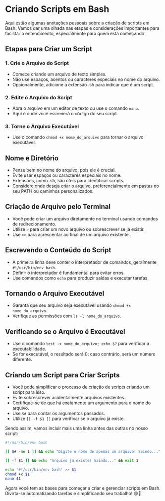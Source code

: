 # Criando Scripts em Bash 

Aqui estão algumas anotações pessoais sobre a criação de scripts em Bash. Vamos dar uma olhada nas etapas e considerações importantes para facilitar o entendimento, especialmente para quem está começando.

## Etapas para Criar um Script

### 1. **Crie o Arquivo do Script**

   - Comece criando um arquivo de texto simples.
   - Não use espaços, acentos ou caracteres especiais no nome do arquivo.
   - Opcionalmente, adicione a extensão .sh para indicar que é um script.
   
### 2. **Edite o Arquivo do Script**

   - Abra o arquivo em um editor de texto ou use o comando `nano`.
   - Aqui é onde você escreverá o código do seu script.

### 3. **Torne o Arquivo Executável**

   - Use o comando `chmod +x nome_do_arquivo` para tornar o arquivo executável.

## Nome e Diretório

- Pense bem no nome do arquivo, pois ele é crucial.
- Evite usar espaços ou caracteres especiais no nome.
- Extensões, como .sh, são úteis para identificar scripts.
- Considere onde deseja criar o arquivo, preferencialmente em pastas no seu PATH ou caminhos personalizados.

## Criação de Arquivo pelo Terminal

- Você pode criar um arquivo diretamente no terminal usando comandos de redirecionamento.
- Utilize `>` para criar um novo arquivo ou sobrescrever se já existir.
- Use `>>` para acrescentar ao final de um arquivo existente.

## Escrevendo o Conteúdo do Script

- A primeira linha deve conter o interpretador de comandos, geralmente `#!/usr/bin/env bash`.
- Definir o interpretador é fundamental para evitar erros.
- Use comandos como `echo` para produzir saídas e executar tarefas.

## Tornando o Arquivo Executável

- Garanta que seu arquivo seja executável usando `chmod +x nome_do_arquivo`.
- Verifique as permissões com `ls -l nome_do_arquivo`.

## Verificando se o Arquivo é Executável

- Use o comando `test -x nome_do_arquivo; echo $?` para verificar a executabilidade.
- Se for executável, o resultado será 0; caso contrário, será um número diferente.

## Criando um Script para Criar Scripts

- Você pode simplificar o processo de criação de scripts criando um script para isso.
- Evite sobrescrever acidentalmente arquivos existentes.
- Certifique-se de que há exatamente um argumento para o nome do arquivo.
- Use `$#` para contar os argumentos passados.
- Utilize `[[ -f $1 ]]` para verificar se o arquivo já existe.

Sendo assim, vamos incluir mais uma linha antes das outras no nosso script:

```bash
#!/usr/bin/env bash

[[ $# -ne 1 ]] && echo "Digite o nome de apenas um arquivo! Saindo..." && exit 1

[[ -f $1 ]] && echo "Arquivo já existe! Saindo..." && exit 1

echo '#!/usr/bin/env bash' >> $1
chmod +x $1
nano $1
```

Agora você tem as bases para começar a criar e gerenciar scripts em Bash. Divirta-se automatizando tarefas e simplificando seu trabalho! 😄🚀
